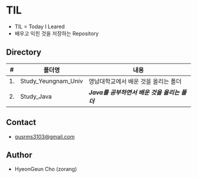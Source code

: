 # TIL
- TIL = Today I Leared
- 배우고 익힌 것을 저장하는 Repository

## Directory
|#|폴더명|내용|
|--|--|--|
|1.|Study_Yeungnam_Univ|영남대학교에서 배운 것을 올리는 폴더|
|2.|Study_Java|***Java를 공부하면서 배운 것을 올리는 폴더***|



## Contact
- gusrms3103@gmail.com

## Author
- HyeonGeun Cho (zorang)
